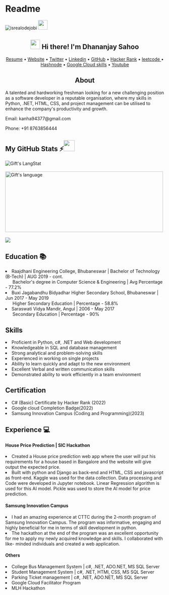 # Readme
  
<!-- Profile Views -->
<p align="left"> <img src="https://komarev.com/ghpvc/?username=lanzkrish&label=Profile%20views&color=0e75b6&style=flat" alt="isrealodejobi" />    <img src="https://user-images.githubusercontent.com/73235813/230348760-f278580a-54c4-4958-ad06-84393d7107a1.png" width = 30px>
</p>
<!-- Heading -->
<h2 align="center"><img src = "https://raw.githubusercontent.com/MartinHeinz/MartinHeinz/master/wave.gif" width = 30px> Hi there! I'm Dhananjay Sahoo</h2>
 <!--Links-->

<p align="center">
  <a href="https://github.com/lanzkrish/lanzkrish.github.io/files/11095182/one.page.pdf">Resume</a> •
  <a href="https://lanzkrish.github.io/">Website</a> •
  <a href="https://twitter.com/lanzkrish">Twitter</a> •
  <a href="https://www.linkedin.com/in/dhaswd/">Linkedin</a> •
	<a href="https://github.com/lanzkrish" target="_blank">GitHub</a> •
	<a href="https://www.hackerrank.com/Dhananjay_Sahoo" target="_blank">Hacker Rank</a> •
	<a href="https://leetcode.com/LanzKrish" target="_blank">leetcode </a> •
	<a href="https://lanzkrish.hashnode.dev/" target="_blank">Hashnode</a> •
  <a href="https://www.cloudskillsboost.google/public_profiles/4900bbbf-f3dc-412e-8ae5-bff0b045d19d" target="_blank">Google Cloud skills</a> •
	<a href="https://youtuybe.com/lanzkrish" target="_blank" >Youtube</a> 
</p>
<h2 align='center'>About</h2>
<div>
	<p>A talented and hardworking freshman looking for a new challenging position as a software developer in a reputable organisation, where my skills in Python, .NET, HTML, CSS, and project management can be utilised to enhance the company's productivity and growth.</p>
  <p>Email: kanha94377@gmail.com</p>
  <p>Phone: +91 8763856444</p>
  </div>
  
  
 ##  My GitHub Stats :zap:<img src = "https://i.pinimg.com/originals/65/c4/f4/65c4f452571be1261e9c623f7da488ac.gif" width = 35px> 
 
<div>
  <img align="center" src="https://github-readme-streak-stats.herokuapp.com/?user=lanzkrish" alt="Gift's LangStat" />
  </div><br>
<div><img align="center" src="https://github-readme-stats.vercel.app/api/top-langs?username=lanzkrish&langs_count=10&show_icons=true&locale=en&layout=compact&theme=light" alt="Gift's language" height="192px"  width="500px"/>
</div><br>
<div>
 
  <img align="center" src="https://github-readme-stats.anuraghazra1.vercel.app/api?username=lanzkrish&show_icons=true" />
</div>
<section>
		<h2>Education 📚</h2>
		<div class="col-lg-8 ms-auto">
<li>Raajdhani Engineering College, Bhubaneswar | Bachelor of Technology (B-Tech) | AUG 2019 - cont. <br>
&ensp;&thinsp;&ensp;&thinsp; Bachelor's degree in Computer Science & Engineering | Avg Percentage - 77.2%</li>
<li>Buxi Jagabandhu Bidyadhar Higher Secondary School, Bhubaneswar | Jun 2017 - May 2019<br>
&ensp;&thinsp;&ensp;&thinsp; Higher Secondary Education | Percentage - 58.8% </li>
<li>Saraswati Vidya Mandir, Angul | 2006 - May 2017 <br>
&ensp;&thinsp;&ensp;&thinsp; Secondary Education | Percentage - 90%</li>
    </div>
 </section>
  <section class="text-white bg-primary mb-0" id="skills">
        <div class="container">
            <h2 class="text-uppercase text-center text-white">Skills</h2>
                <div class="col-lg-8 ms-auto">
                    <li class="lead"> Proficient in Python, c#, .NET and Web development </li>
                    <li class="lead">    Knowledgeable in SQL and database management</li>
                    <li class="lead">   Strong analytical and problem-solving skills</li>
                        <li class="lead">   Experienced in working on single projects</li>
                            <li class="lead">   Ability to learn quickly and adapt to the new environment</li>
                                <li class="lead">   Excellent Verbal and written communication skills</li>
                                    <li class="lead">   Demonstrated ability to work efficiently in a team environment</li>
                </div>
          </div>
    </section>
<section>
<h2>Certification</h2>
<li>C# (Basic) Certificate by Hacker Rank (2022)
<li>Google cloud Completion Badge(2022)
<li>Samsung Innovation Campus (Coding and Programming)(2023)
</section>

<section>
  <h2>Experience 💻 </h2>
	  <h4>House Price Prediction | SIC Hackathon</h4>
	  <li>Created a House price prediction web app where the user will put his requirements for a house based in Bangalore and the website will give output         the expected price.
<li>Built with python and Django as back-end and HTML, CSS and javascript as front-end. Kaggle was used for the data collection. Data processing and Code         were developed in Jupyter notebook. Linear Regression algorithm is used for this AI model. Pickle was used to store the AI model for price                  prediction.
		 <h4>Samsung Innovation Campus</h4>
		  <li>I had an amazing experience at CTTC during the 2-month program of Samsung Innovation Campus. The program was informative, engaging and highly           beneficial for me in terms of skill development in python.<br>
<li>The hackathon at the end of the program was an excellent opportunity for me to apply my newly acquired knowledge and skills. I collaborated with like-        minded individuals and created a web application.
    <h4>Others</h4>
  <li>College Bus Management System | c#, .NET, ADO.NET, MS SQL Server
  <li>Student Management System | c#, .NET, HTMl, CSS, MS SQL Server
  <li>Parking Ticket management | c#, .NET, ADO.NET, MS SQL Server
  <li>Google Cloud Facilitator Program
  <li>MLH Hackathon

 </section>
